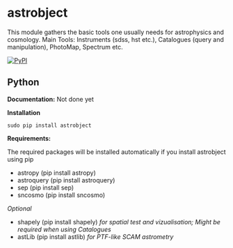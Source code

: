 # astrobject
This module gathers the basic tools one usually needs for astrophysics and cosmology. 
Main Tools: Instruments (sdss, hst etc.), Catalogues (query and manipulation), PhotoMap, Spectrum etc.

[![PyPI](https://img.shields.io/pypi/v/astrobject.svg?style=flat-square)](https://pypi.python.org/pypi/astrobject)

Python
------

**Documentation:** Not done yet

**Installation**
```
sudo pip install astrobject
```
**Requirements:**

The required packages will be installed automatically if you install astrobject using pip
- astropy (pip install astropy)
- astroquery (pip install astroquery)
- sep (pip install sep)
- sncosmo (pip install sncosmo)

_Optional_
- shapely (pip install shapely) _for spatial test and vizualisation; Might be required when using Catalogues_
- astLib (pip install astlib) _for PTF-like SCAM astrometry_

